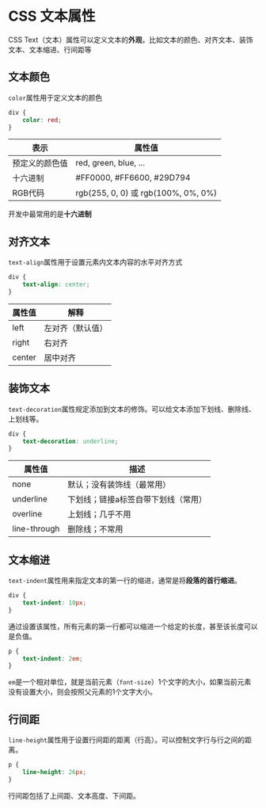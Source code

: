 # CSS 文本属性

CSS Text（文本）属性可以定义文本的**外观**，比如文本的颜色、对齐文本、装饰文本、文本缩进、行间距等

## 文本颜色

`color`属性用于定义文本的颜色

```css
div {
    color: red;
}
```

|  表示   |  属性值  |
|--------|----------|
| 预定义的颜色值 | red, green, blue, ... |
| 十六进制 | #FF0000, #FF6600, #29D794 |
| RGB代码 | rgb(255, 0, 0) 或 rgb(100%, 0%, 0%) |

开发中最常用的是**十六进制**

## 对齐文本

`text-align`属性用于设置元素内文本内容的水平对齐方式

```css
div {
    text-align: center;
}
```

| 属性值 | 解释             |
| ------ | ---------------- |
| left   | 左对齐（默认值） |
| right  | 右对齐           |
| center | 居中对齐         |

## 装饰文本

`text-decoration`属性规定添加到文本的修饰。可以给文本添加下划线、删除线、上划线等。

```css
div {
    text-decoration: underline;
}
```

| 属性值       | 描述                                |
| ------------ | ----------------------------------- |
| none         | 默认；没有装饰线（最常用）          |
| underline    | 下划线；链接a标签自带下划线（常用） |
| overline     | 上划线；几乎不用                    |
| line-through | 删除线；不常用                      |

## 文本缩进

`text-indent`属性用来指定文本的第一行的缩进，通常是将**段落的首行缩进**。

```css
div {
    text-indent: 10px;
}
```

通过设置该属性，所有元素的第一行都可以缩进一个给定的长度，甚至该长度可以是负值。

```css
p {
    text-indent: 2em;
}
```

`em`是一个相对单位，就是当前元素（`font-size`）1个文字的大小，如果当前元素没有设置大小，则会按照父元素的1个文字大小。

## 行间距

`line-height`属性用于设置行间距的距离（行高）。可以控制文字行与行之间的距离。

```css
p {
    line-height: 26px;
}
```

行间距包括了上间距、文本高度、下间距。
